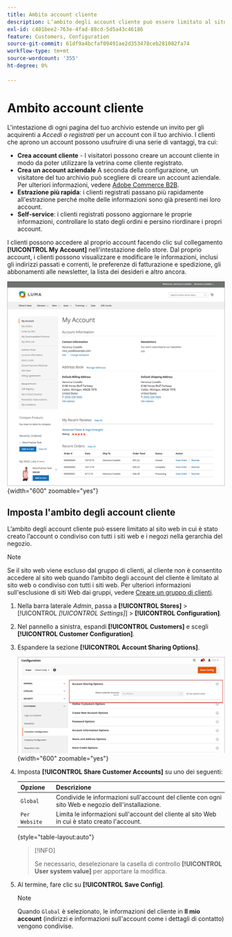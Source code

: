 ```yaml
---
title: Ambito account cliente
description: L’ambito degli account cliente può essere limitato al sito web in cui è stato creato l’account o condiviso con tutti i siti web e i negozi nella gerarchia del negozio.
exl-id: c401bee2-763e-4fad-88cd-5d5a43c46186
feature: Customers, Configuration
source-git-commit: 61df9a4bcfaf09491ae2d353478ceb281082fa74
workflow-type: tm+mt
source-wordcount: '355'
ht-degree: 0%

---
```


# Ambito account cliente

L&#39;intestazione di ogni pagina del tuo archivio estende un invito per gli acquirenti a _Accedi o registrati_ per un account con il tuo archivio. I clienti che aprono un account possono usufruire di una serie di vantaggi, tra cui:

* **Crea account cliente** - I visitatori possono creare un account cliente in modo da poter utilizzare la vetrina come cliente registrato.
* **Crea un account aziendale** A seconda della configurazione, un visitatore del tuo archivio può scegliere di creare un account aziendale. Per ulteriori informazioni, vedere [Adobe Commerce B2B](../b2b/introduction.md).
* **Estrazione più rapida**: i clienti registrati passano più rapidamente all&#39;estrazione perché molte delle informazioni sono già presenti nei loro account.
* **Self-service**: i clienti registrati possono aggiornare le proprie informazioni, controllare lo stato degli ordini e persino riordinare i propri account.

I clienti possono accedere al proprio account facendo clic sul collegamento **[!UICONTROL My Account]** nell&#39;intestazione dello store. Dal proprio account, i clienti possono visualizzare e modificare le informazioni, inclusi gli indirizzi passati e correnti, le preferenze di fatturazione e spedizione, gli abbonamenti alle newsletter, la lista dei desideri e altro ancora.

![Il mio account](assets/account-dashboard-my-account.png){width="600" zoomable="yes"}

## Imposta l&#39;ambito degli account cliente

L’ambito degli account cliente può essere limitato al sito web in cui è stato creato l’account o condiviso con tutti i siti web e i negozi nella gerarchia del negozio.

>[!NOTE]
>
>Se il sito web viene escluso dal gruppo di clienti, al cliente non è consentito accedere al sito web quando l’ambito degli account del cliente è limitato al sito web o condiviso con tutti i siti web. Per ulteriori informazioni sull&#39;esclusione di siti Web dai gruppi, vedere [Creare un gruppo di clienti](customer-groups.md#create-a-customer-group).

1. Nella barra laterale _Admin_, passa a **[!UICONTROL Stores]** > [!UICONTROL _[!UICONTROL Settings]_] > **[!UICONTROL Configuration]**.

1. Nel pannello a sinistra, espandi **[!UICONTROL Customers]** e scegli **[!UICONTROL Customer Configuration]**.

1. Espandere la sezione **[!UICONTROL Account Sharing Options]**.

   ![Opzioni di condivisione account](assets/customer-configuration-account-sharing-options.png){width="600" zoomable="yes"}

1. Imposta **[!UICONTROL Share Customer Accounts]** su uno dei seguenti:

   | Opzione | Descrizione |
   | --- | --- |
   | `Global` | Condivide le informazioni sull&#39;account del cliente con ogni sito Web e negozio dell&#39;installazione. |
   | `Per Website` | Limita le informazioni sull&#39;account del cliente al sito Web in cui è stato creato l&#39;account. |

   {style="table-layout:auto"}

   >[!INFO]
   >
   > Se necessario, deselezionare la casella di controllo **[!UICONTROL User system value]** per apportare la modifica.

1. Al termine, fare clic su **[!UICONTROL Save Config]**.

   >[!NOTE]
   >
   >Quando `Global` è selezionato, le informazioni del cliente in **Il mio account** (indirizzi e informazioni sull&#39;account come i dettagli di contatto) vengono condivise.
